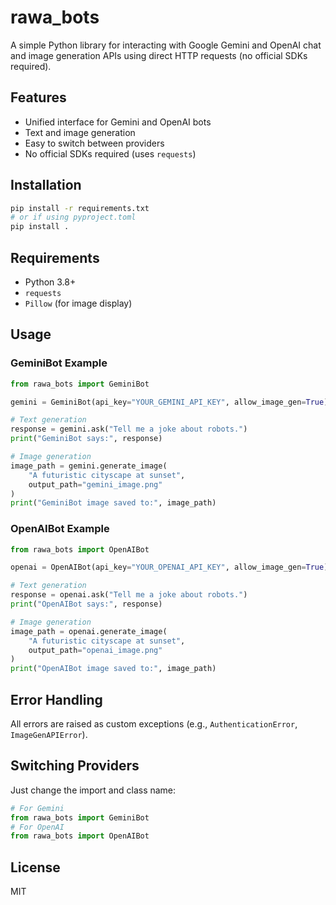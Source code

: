 # rawa_bots

A simple Python library for interacting with Google Gemini and OpenAI chat and image generation APIs using direct HTTP requests (no official SDKs required).

## Features
- Unified interface for Gemini and OpenAI bots
- Text and image generation
- Easy to switch between providers
- No official SDKs required (uses `requests`)

## Installation

```bash
pip install -r requirements.txt
# or if using pyproject.toml
pip install .
```

## Requirements
- Python 3.8+
- `requests`
- `Pillow` (for image display)

## Usage

### GeminiBot Example
```python
from rawa_bots import GeminiBot

gemini = GeminiBot(api_key="YOUR_GEMINI_API_KEY", allow_image_gen=True)

# Text generation
response = gemini.ask("Tell me a joke about robots.")
print("GeminiBot says:", response)

# Image generation
image_path = gemini.generate_image(
    "A futuristic cityscape at sunset",
    output_path="gemini_image.png"
)
print("GeminiBot image saved to:", image_path)
```

### OpenAIBot Example
```python
from rawa_bots import OpenAIBot

openai = OpenAIBot(api_key="YOUR_OPENAI_API_KEY", allow_image_gen=True)

# Text generation
response = openai.ask("Tell me a joke about robots.")
print("OpenAIBot says:", response)

# Image generation
image_path = openai.generate_image(
    "A futuristic cityscape at sunset",
    output_path="openai_image.png"
)
print("OpenAIBot image saved to:", image_path)
```

## Error Handling
All errors are raised as custom exceptions (e.g., `AuthenticationError`, `ImageGenAPIError`).

## Switching Providers
Just change the import and class name:
```python
# For Gemini
from rawa_bots import GeminiBot
# For OpenAI
from rawa_bots import OpenAIBot
```

## License
MIT 